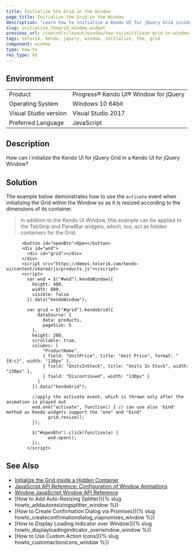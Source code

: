 ```yaml
---
title: Initialize the Grid in the Window
page_title: Initialize the Grid in the Window
description: "Learn how to initialize a Kendo UI for jQuery Grid inside a Kendo UI Window widget by resizing it according to the dimensions of its container."
slug: initialize_thegrid_window_widget
previous_url: /controls/layout/window/how-to/initiliaze-grid-in-window
tags: telerik, kendo, jquery, window, initialize, the, grid
component: window
type: how-to
res_type: kb
---
```


## Environment

<table>
 <tr>
  <td>Product</td>
  <td>Progress® Kendo UI® Window for jQuery</td>
 </tr>
 <tr>
  <td>Operating System</td>
  <td>Windows 10 64bit</td>
 </tr>
 <tr>
  <td>Visual Studio version</td>
  <td>Visual Studio 2017</td>
 </tr>
 <tr>
  <td>Preferred Language</td>
  <td>JavaScript</td>
 </tr>
</table>

## Description

How can I initialize the Kendo UI for jQuery Grid in a Kendo UI for jQuery Window?

## Solution

The example below demonstrates how to use the `activate` event when initializing the Grid within the Window so as it is resized according to the dimensions of its container.

>In addition to the Kendo UI Window, this example can be applied to the TabStrip and PanelBar widgets, which, too, act as hidden containers for the Grid.


```dojo
      <button id="openBtn">Open</button>
      <div id="wnd">
        <div id="grid"></div>
      </div>
      <script src="https://demos.telerik.com/kendo-ui/content/shared/js/products.js"></script>
      <script>
  	    var wnd = $("#wnd").kendoWindow({
          height: 400,
          width: 600,
          visible: false
        }).data("kendoWindow");

        var grid = $("#grid").kendoGrid({
            dataSource: {
              data: products,
              pageSize: 5
          },
          height: 200,
          scrollable: true,
          columns: [
              "ProductName",
              { field: "UnitPrice", title: "Unit Price", format: "{0:c}", width: "130px" },
              { field: "UnitsInStock", title: "Units In Stock", width: "130px" },
              { field: "Discontinued", width: "130px" }
            ]
          }).data("kendoGrid");

          //apply the activate event, which is thrown only after the animation is played out
          wnd.one("activate", function() { // can use also 'bind' method as Kendo widgets support the "one" and "bind"
                grid.resize();
          });

          $("#openBtn").click(function(e) {
                wnd.open();
          });
        </script>
```

## See Also

* [Initialize the Grid inside a Hidden Container](/web/grid/appearance#initialize-the-grid-inside-a-hidden-container)
* [JavaScript API Reference: Configuration of Window Animations](/api/javascript/ui/window/configuration/animation)
* [Window JavaScript Window API Reference](/api/javascript/ui/window)
* [How to Add Auto-Resizing Splitter]({% slug howto_addautoresizingsplitter_window %})
* [How to Create Confirmation Dialog via Promises]({% slug howto_createconfirmationdialog_viapromises_window %})
* [How to Display Loading Indicator over Window]({% slug howto_displayloadingindicator_overwindow_window %})
* [How to Use Custom Action Icons]({% slug howto_customactionicons_window %})


